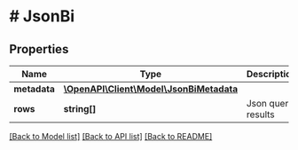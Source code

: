 # # JsonBi

## Properties

Name | Type | Description | Notes
------------ | ------------- | ------------- | -------------
**metadata** | [**\OpenAPI\Client\Model\JsonBiMetadata**](JsonBiMetadata.md) |  |
**rows** | **string[]** | Json query results | [readonly]

[[Back to Model list]](../../README.md#models) [[Back to API list]](../../README.md#endpoints) [[Back to README]](../../README.md)
